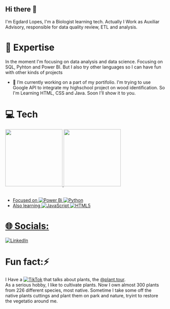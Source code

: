 ## Hi there 👋

I'm Egdard Lopes, I'm a Biologist learning tech. Actually I Work as Auxiliar Advisory, responsible for data quality review, ETL and analysis. </br>

# 🚀 Expertise

In the moment I'm focusing on data analysis and data science. Focusing on SQL, Pyhton and Power BI. But I also try other languages so I can have fun with other kinds of projects

- 🔭 I’m currently working on a part of my portifolio. I'm trying to use Google API to integrate my highschool project on wood identification. So I'm Learning HTML, CSS and Java. Soon I'll show it to you.

# 💻 Tech

<table>
  <a href="https://github.com/Edgard-Lopes">
  <img height="180em" src="https://github-readme-stats.vercel.app/api?username=Edgard-Lopes&show_icons=true&theme=tokyonight&include_all_commits=true&count_private=true"/>
  <img height="180em" src="https://github-readme-stats.vercel.app/api/top-langs/?username=Edgard-Lopes&layout=compact&langs_count=6&theme=tokyonight"/>

</table>

- Focused on ![Power Bi](https://img.shields.io/badge/power_bi-F2C811?style=for-the-badge&logo=powerbi&logoColor=black)
![Python](https://img.shields.io/badge/python-3670A0?style=for-the-badge&logo=python&logoColor=ffdd54)
- Also learning
![JavaScript](https://img.shields.io/badge/javascript-%23323330.svg?style=for-the-badge&logo=javascript&logoColor=%23F7DF1E)
![HTML5](https://img.shields.io/badge/html5-%23E34F26.svg?style=for-the-badge&logo=html5&logoColor=white)

# 🌐 Socials:

<!--[![Instagram](https://img.shields.io/badge/Instagram-%23E4405F.svg?logo=Instagram&logoColor=white)](https://instagram.com/)-->
[![LinkedIn](https://img.shields.io/badge/LinkedIn-%230077B5.svg?logo=linkedin&logoColor=white)](https://www.linkedin.com/in/edgard-emanuel-lopes/)
<!--[![TikTok](https://img.shields.io/badge/TikTok-%23000000.svg?logo=TikTok&logoColor=white)](https://tiktok.com/@plantour)
[![Twitter](https://img.shields.io/badge/Twitter-%231DA1F2.svg?logo=Twitter&logoColor=white)](https://twitter.com/)-->

# Fun fact:⚡
I Have a [![TikTok](https://img.shields.io/badge/TikTok-%23000000.svg?logo=TikTok&logoColor=white)](https://tiktok.com/@plant.tour) that talks about plants, the [@plant.tour](https://tiktok.com/@plant.tour).</br>
As a serious hobby, I like to cultivate plants. Now I own almost 300 plants from 226 different species, most native. Sometime I take some off the native plants cuttings and plant them on park and nature, tryint to restore the vegetatio  around me.
<!--I Also make mead, so you can follow in [![Instagram](https://img.shields.io/badge/Instagram-%23E4405F.svg?logo=Instagram&logoColor=white)](https://instagram.com/kibum.png) @hidromeldovampiro. -->

<!--

Here are some ideas to get you started:

- 🔭 I’m currently working on ...
- 🌱 I’m currently learning ...
- 👯 I’m looking to collaborate on ...
- 🤔 I’m looking for help with ...
- 💬 Ask me about ...
- 📫 How to reach me: ...
- 😄 Pronouns: ...
- ⚡ Fun fact: ...
-->
